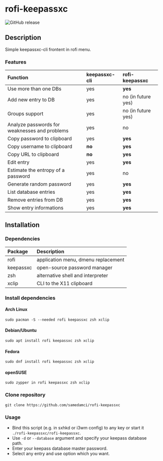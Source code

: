# rofi-keepassxc
![GitHub release](https://img.shields.io/github/v/release/samedamci/rofi-keepassxc?logo=github&style=for-the-badge)
## Description
Simple keepassxc-cli frontent in rofi menu.

### Features
Function | keepassxc-cli | rofi-keepassxc
:--- | :--- | :---
Use more than one DBs | yes | **yes**
Add new entry to DB | yes | no (in future yes)
Groups support | yes | no (in future yes)
Analyze passwords for weaknesses and problems | yes | no
Copy password to clipboard | yes | **yes**
Copy username to clipboard | **no**| **yes**
Copy URL to clipboard | **no** | **yes**
Edit entry | yes | **yes**
Estimate the entropy of a password | yes | no
Generate random password | yes | **yes**
List database entries | yes | **yes**
Remove entries from DB | yes | **yes**
Show entry informations | yes | **yes**

## Installation
### Dependencies
Package | Description
:--- | :---
rofi | application menu, dmenu replacement
keepassxc | open-source password manager
zsh | alternative shell and interpreter
xclip | CLI to the X11 clipboard

### Install dependencies
#### Arch Linux
```
sudo pacman -S --needed rofi keepassxc zsh xclip
```
#### Debian/Ubuntu
```
sudo apt install rofi keepassxc zsh xclip
```
#### Fedora
```
sudo dnf install rofi keepassxc zsh xclip
```
#### openSUSE
```
sudo zypper in rofi keepassxc zsh xclip
```
### Clone repository
```
git clone https://github.com/samedamci/rofi-keepassxc
```
### Usage
* Bind this script (e.g. in sxhkd or i3wm config) to any key or start it `./rofi-keepassxc/rofi-keepassxc`.
* Use `-d` or `--database` argument and specify your keepass database path.
* Enter your keepass database master password.
* Select any entry and use option which you want.

